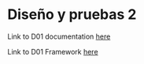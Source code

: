 # Diseño y pruebas 2

Link to D01 documentation [here](https://docs.google.com/document/d/1ABR9Tf65GuRapfdr_qgsgH3TftfyjITRUosHG1RBJXY/edit?usp=sharing)

Link to D01 Framework [here](https://drive.google.com/file/d/1gOKgHNS3XNdYHx_eOVN1f8299EMb8BDh/view?usp=sharing)